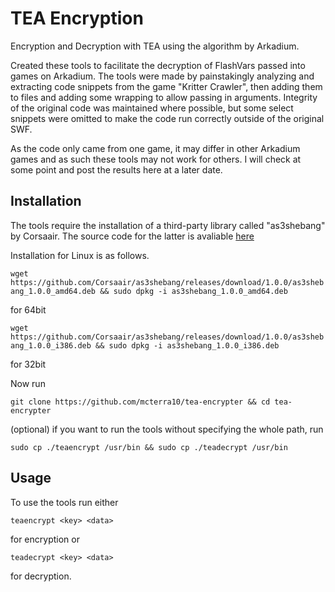 # TEA Encryption

Encryption and Decryption with TEA using the algorithm by Arkadium.

Created these tools to facilitate the decryption of FlashVars passed into games on Arkadium.
The tools were made by painstakingly analyzing and extracting code snippets from the game "Kritter Crawler", then adding them to files and adding some wrapping to allow passing in arguments. Integrity of the original code was maintained where possible, but some select snippets were omitted to make the code run correctly outside of the original SWF.

As the code only came from one game, it may differ in other Arkadium games and as such these tools may not work for others. I will check at some point and post the results here at a later date.

## Installation

The tools require the installation of a third-party library called "as3shebang" by Corsaair.
The source code for the latter is avaliable [here](https://github.com/Corsaair/as3shebang)

Installation for Linux is as follows.

`wget https://github.com/Corsaair/as3shebang/releases/download/1.0.0/as3shebang_1.0.0_amd64.deb && sudo dpkg -i as3shebang_1.0.0_amd64.deb`

for 64bit

`wget https://github.com/Corsaair/as3shebang/releases/download/1.0.0/as3shebang_1.0.0_i386.deb && sudo dpkg -i as3shebang_1.0.0_i386.deb`

for 32bit

Now run

`git clone https://github.com/mcterra10/tea-encrypter && cd tea-encrypter`

(optional) if you want to run the tools without specifying the whole path, run

`sudo cp ./teaencrypt /usr/bin && sudo cp ./teadecrypt /usr/bin`

## Usage

To use the tools run either

`teaencrypt <key> <data>`

for encryption
or

`teadecrypt <key> <data>`

for decryption.
